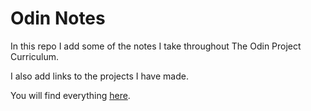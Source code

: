 # Odin Notes

In this repo I add some of the notes I take throughout The Odin Project Curriculum.

I also add links to the projects I have made.

You will find everything [here](https://mohamedemary.github.io/00-odin-notes/).
